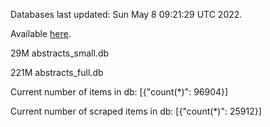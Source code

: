 Databases last updated: Sun May  8 09:21:29 UTC 2022. 

Available [here](https://github.com/cbeauhilton/ash-db/releases).


29M	abstracts_small.db

221M	abstracts_full.db

Current number of items in db:
[{"count(*)": 96904}]

Current number of scraped items in db:
[{"count(*)": 25912}]

